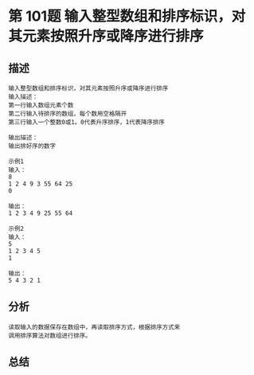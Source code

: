 # 第 101题 输入整型数组和排序标识，对其元素按照升序或降序进行排序
## 描述
    输入整型数组和排序标识，对其元素按照升序或降序进行排序
    输入描述：
    第一行输入数组元素个数
    第二行输入待排序的数组，每个数用空格隔开
    第三行输入一个整数0或1。0代表升序排序，1代表降序排序
    
    输出描述：
    输出排好序的数字
    
    示例1
    输入：
    8
    1 2 4 9 3 55 64 25
    0

    输出：
    1 2 3 4 9 25 55 64

    示例2
    输入：
    5
    1 2 3 4 5
    1

    输出：
    5 4 3 2 1

## 分析
    读取输入的数据保存在数组中，再读取排序方式，根据排序方式来
    调用排序算法对数组进行排序。
    
## 总结
    
